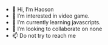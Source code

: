 - 👋 Hi, I’m Haoson
- 👀 I’m interested in video game.
- 🌱 I’m currently learning javascripts.
- 💞️ I’m looking to collaborate on none
- 📫 Do not try to reach me

<!---
Haoson0531/Haoson0531 is a ✨ special ✨ repository because its `README.md` (this file) appears on your GitHub profile.
You can click the Preview link to take a look at your changes.
--->
